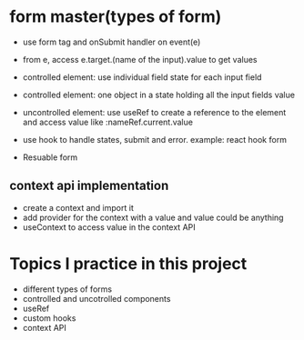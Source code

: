 # form master(types of form)

- use form tag and onSubmit handler on event(e)
- from e, access e.target.(name of the input).value to get values

- controlled element: use individual field state for each input field
- controlled element: one object in a state holding all the input fields value
- uncontrolled element: use useRef to create a reference to the element and access value like :nameRef.current.value

- use hook to handle states, submit and error. example: react hook form
- Resuable form

## context api implementation

- create a context and import it
- add provider for the context with a value and value could be anything
- useContext to access value in the context API

# Topics I practice in this project

- different types of forms
- controlled and uncotrolled components
- useRef
- custom hooks
- context API
